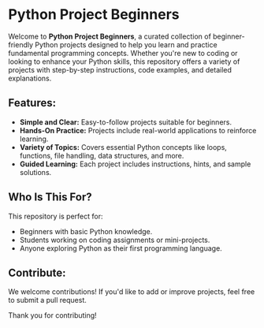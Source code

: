 # Python Project Beginners

Welcome to **Python Project Beginners**, a curated collection of beginner-friendly Python projects designed to help you learn and practice fundamental programming concepts. Whether you're new to coding or looking to enhance your Python skills, this repository offers a variety of projects with step-by-step instructions, code examples, and detailed explanations.

## Features:
- **Simple and Clear:** Easy-to-follow projects suitable for beginners.
- **Hands-On Practice:** Projects include real-world applications to reinforce learning.
- **Variety of Topics:** Covers essential Python concepts like loops, functions, file handling, data structures, and more.
- **Guided Learning:** Each project includes instructions, hints, and sample solutions.

## Who Is This For?
This repository is perfect for:
- Beginners with basic Python knowledge.
- Students working on coding assignments or mini-projects.
- Anyone exploring Python as their first programming language.

## Contribute:
We welcome contributions! If you'd like to add or improve projects, feel free to submit a pull request.

Thank you for contributing!

